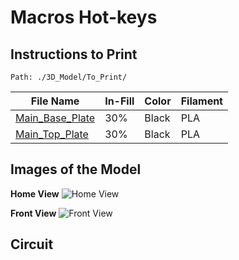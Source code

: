 # Macros Hot-keys

## Instructions to Print

```Path: ./3D_Model/To_Print/ ```

| File Name | In-Fill | Color | Filament |
| --------- | ------- | ----- | -------- |
| [Main_Base_Plate](3D_Model/To_Print/main_base_plate.stl) | 30% | Black | PLA |
| [Main_Top_Plate](3D_Model/To_Print/main_top_plate.stl) | 30% | Black | PLA |

## Images of the Model

**Home View**
![Home View](Images/Home_View.png)

**Front View**
![Front View](Images/Front_View.png)

## Circuit

